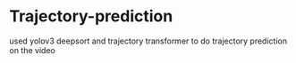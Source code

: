 # Trajectory-prediction
used yolov3 deepsort and trajectory transformer to do trajectory prediction on the video
